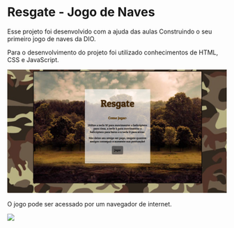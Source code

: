 # Resgate - Jogo de Naves
Esse projeto foi desenvolvido com a ajuda das aulas Construindo o seu primeiro jogo de naves da DIO.

Para o desenvolvimento do projeto foi utilizado conhecimentos de HTML, CSS e JavaScript. 

![Tela de Início do Jogo](screenshot.png)

O jogo pode ser acessado por um navegador de internet.

![](gif1.gif)